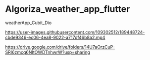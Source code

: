 # Algoriza_weather_app_flutter
 weatherApp_Cubit_Dio
 


https://user-images.githubusercontent.com/109302512/189448724-cbde9346-ec06-4ea8-9022-a717df46b8a2.mp4

https://drive.google.com/drive/folders/14U7aOrzCuP-SRI6zmcq6NItOWDTnhwrW?usp=sharing

